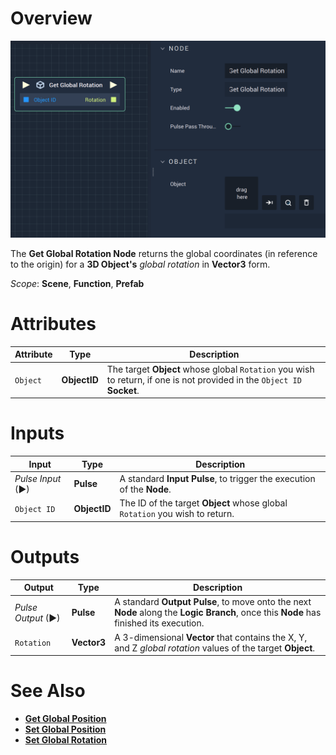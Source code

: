 # Overview

![The Get Global Rotation Node.](../../../.gitbook/assets/getglobalrotation.png)

The **Get Global Rotation Node** returns the global coordinates (in reference to the origin)  for a **3D Object's** *global rotation* in **Vector3** form. 

*Scope*: **Scene**, **Function**, **Prefab**

# Attributes

|Attribute|Type|Description|
|---|---|---|
|`Object`|**ObjectID**|The target **Object** whose global `Rotation` you wish to return, if one is not provided in the `Object ID` **Socket**.|

# Inputs

|Input|Type|Description|
|---|---|---|
|*Pulse Input* (►)|**Pulse**|A standard **Input Pulse**, to trigger the execution of the **Node**.|
| `Object ID` | **ObjectID** | The ID of the target **Object** whose global `Rotation` you wish to return. |

# Outputs

|Output|Type|Description|
|---|---|---|
|*Pulse Output* (►)|**Pulse**|A standard **Output Pulse**, to move onto the next **Node** along the **Logic Branch**, once this **Node** has finished its execution.|
| `Rotation` | **Vector3** | A 3-dimensional **Vector** that contains the X, Y, and Z _global rotation_ values of the target **Object**. |

# See Also

* [**Get Global Position**](get-global-position.md)
* [**Set Global Position**](set-global-position.md)
* [**Set Global Rotation**](set-global-rotation.md)